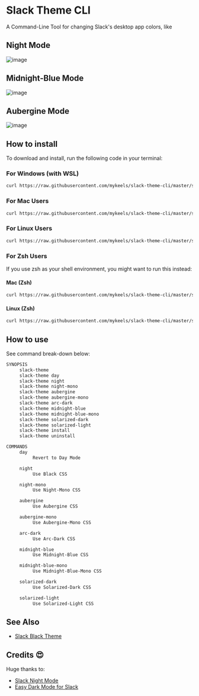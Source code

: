 # Slack Theme CLI

A Command-Line Tool for changing Slack's desktop app colors, like

## Night Mode

![image](https://user-images.githubusercontent.com/11996508/48413960-98fac400-e749-11e8-8151-327c6d60f6d0.png)

## Midnight-Blue Mode

![image](https://user-images.githubusercontent.com/11996508/48414135-19b9c000-e74a-11e8-8aea-7dd7df8dd885.png)

## Aubergine Mode

![image](https://user-images.githubusercontent.com/11996508/48414177-3ce46f80-e74a-11e8-98fb-2f0ce5d0a5f9.png)

## How to install

To download and install, run the following code in your terminal:

### For Windows (with WSL)

```sh
curl https://raw.githubusercontent.com/mykeels/slack-theme-cli/master/slack-theme -O && bash slack-theme install && . ~/.profile
```

### For Mac Users

```sh
curl https://raw.githubusercontent.com/mykeels/slack-theme-cli/master/slack-theme -O && bash slack-theme install && . ~/.bash_profile
```

### For Linux Users

```sh
curl https://raw.githubusercontent.com/mykeels/slack-theme-cli/master/slack-theme -O && sudo bash ./slack-theme install && SILENT="$(source ~/.profile)"
```

### For Zsh Users

If you use zsh as your shell environment, you might want to run this instead:

#### Mac (Zsh)

```sh
curl https://raw.githubusercontent.com/mykeels/slack-theme-cli/master/slack-theme -O && SLACK_THEME_SHELL_PROFILE=~/.zshrc bash slack-theme install && . ~/.zshrc
```

#### Linux (Zsh)

```sh
curl https://raw.githubusercontent.com/mykeels/slack-theme-cli/master/slack-theme -O && sudo SLACK_THEME_SHELL_PROFILE=~/.zshrc bash ./slack-theme install && SILENT="$(source ~/.zshrc)"
```

## How to use

See command break-down below:

```txt
SYNOPSIS
     slack-theme
     slack-theme day
     slack-theme night
     slack-theme night-mono
     slack-theme aubergine
     slack-theme aubergine-mono
     slack-theme arc-dark
     slack-theme midnight-blue
     slack-theme midnight-blue-mono
     slack-theme solarized-dark
     slack-theme solarized-light
     slack-theme install
     slack-theme uninstall

COMMANDS
     day
          Revert to Day Mode

     night
          Use Black CSS

     night-mono
          Use Night-Mono CSS

     aubergine
          Use Aubergine CSS

     aubergine-mono
          Use Aubergine-Mono CSS

     arc-dark
          Use Arc-Dark CSS

     midnight-blue
          Use Midnight-Blue CSS

     midnight-blue-mono
          Use Midnight-Blue-Mono CSS

     solarized-dark
          Use Solarized-Dark CSS

     solarized-light
          Use Solarized-Light CSS
```

## See Also

- [Slack Black Theme](https://github.com/widget-/slack-black-theme)

## Credits 😍

Huge thanks to:

- [Slack Night Mode](https://github.com/laCour/slack-night-mode)
- [Easy Dark Mode for Slack](https://dev.to/changoman/easy-dark-mode-for-slack-1mmn)
